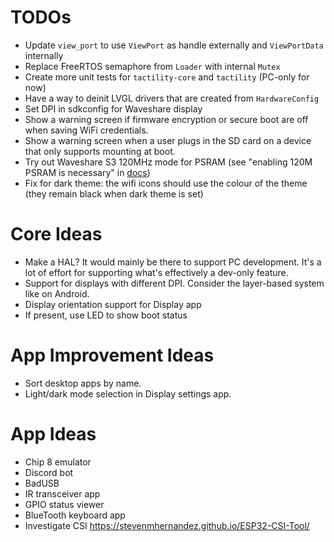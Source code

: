 # TODOs
- Update `view_port` to use `ViewPort` as handle externally and `ViewPortData` internally
- Replace FreeRTOS semaphore from `Loader` with internal `Mutex`
- Create more unit tests for `tactility-core` and `tactility` (PC-only for now)
- Have a way to deinit LVGL drivers that are created from `HardwareConfig`
- Set DPI in sdkconfig for Waveshare display
- Show a warning screen if firmware encryption or secure boot are off when saving WiFi credentials.
- Show a warning screen when a user plugs in the SD card on a device that only supports mounting at boot.
- Try out Waveshare S3 120MHz mode for PSRAM (see "enabling 120M PSRAM is necessary" in [docs](https://www.waveshare.com/wiki/ESP32-S3-Touch-LCD-4.3#Other_Notes))
- Fix for dark theme: the wifi icons should use the colour of the theme (they remain black when dark theme is set)
 
# Core Ideas
- Make a HAL? It would mainly be there to support PC development. It's a lot of effort for supporting what's effectively a dev-only feature.
- Support for displays with different DPI. Consider the layer-based system like on Android.
- Display orientation support for Display app
- If present, use LED to show boot status

# App Improvement Ideas
- Sort desktop apps by name.
- Light/dark mode selection in Display settings app.

# App Ideas
- Chip 8 emulator
- Discord bot
- BadUSB
- IR transceiver app
- GPIO status viewer
- BlueTooth keyboard app
- Investigate CSI https://stevenmhernandez.github.io/ESP32-CSI-Tool/